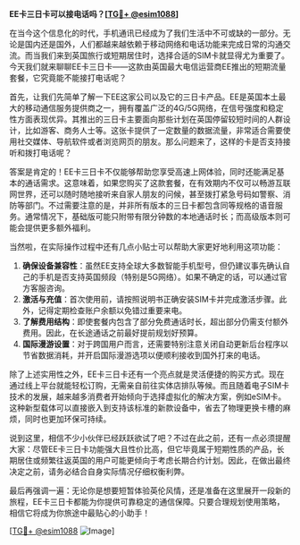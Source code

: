 **EE卡三日卡可以接电话吗？[[TG💪+ @esim1088](https://t.me/s/esim1088)]**

在当今这个信息化的时代，手机通讯已经成为了我们生活中不可或缺的一部分。无论是国内还是国外，人们都越来越依赖于移动网络和电话功能来完成日常的沟通交流。而当我们来到英国旅行或短期居住时，选择合适的SIM卡就显得尤为重要了。今天我们就来聊聊EE卡三日卡——这款由英国最大电信运营商EE推出的短期流量套餐，它究竟能不能接打电话呢？

首先，让我们先简单了解一下EE这家公司以及它的三日卡产品。EE是英国本土最大的移动通信服务提供商之一，拥有覆盖广泛的4G/5G网络，在信号强度和稳定性方面表现优异。其推出的三日卡主要面向那些计划在英国停留较短时间的人群设计，比如游客、商务人士等。这张卡提供了一定数量的数据流量，非常适合需要使用社交媒体、导航软件或者浏览网页的朋友。那么问题来了，这样的卡是否支持接听和拨打电话呢？

答案是肯定的！EE卡三日卡不仅能够帮助您享受高速上网体验，同时还能满足基本的通话需求。这意味着，如果您购买了这款套餐，在有效期内不仅可以畅游互联网世界，还可以随时随地接听来自家人朋友的问候，甚至拨打紧急号码如警察、消防等部门。不过需要注意的是，并非所有版本的三日卡都包含同等规格的语音服务。通常情况下，基础版可能只附带有限分钟数的本地通话时长；而高级版本则可能会提供更多额外福利。

当然啦，在实际操作过程中还有几点小贴士可以帮助大家更好地利用这项功能：

1. **确保设备兼容性**：虽然EE支持全球大多数智能手机型号，但仍建议事先确认自己的手机是否支持英国频段（特别是5G网络）。如果不确定的话，可以通过官方客服咨询。
2. **激活与充值**：首次使用前，请按照说明书正确安装SIM卡并完成激活步骤。此外，记得定期检查账户余额以免错过重要来电。
3. **了解费用结构**：即使套餐内包含了部分免费通话时长，超出部分仍需支付额外费用。因此，在长途通话之前最好提前规划好预算。
4. **国际漫游设置**：对于跨国用户而言，还需要特别注意关闭自动更新后台程序以节省数据消耗，并开启国际漫游选项以便顺利接收到国外打来的电话。

除了上述实用性之外，EE卡三日卡还有一个亮点就是灵活便捷的购买方式。现在通过线上平台就能轻松订购，无需亲自前往实体店排队等候。而且随着电子SIM卡技术的发展，越来越多消费者开始倾向于选择虚拟化的解决方案，例如eSIM卡。这种新型载体可以直接嵌入到支持该标准的新款设备中，省去了物理更换卡槽的麻烦，同时也更加环保可持续。

说到这里，相信不少小伙伴已经跃跃欲试了吧？不过在此之前，还有一点必须提醒大家：尽管EE卡三日卡功能强大且性价比高，但它毕竟属于短期性质的产品，长期居住或频繁往返英国的用户可能更倾向于考虑长期合约计划。因此，在做出最终决定之前，请务必结合自身实际情况仔细权衡利弊。

最后再强调一遍：无论你是想要短暂体验英伦风情，还是准备在这里展开一段新的旅程，EE卡三日卡都能为你提供可靠稳定的通信保障。只要合理规划使用策略，相信它将成为你旅途中最贴心的小助手！

[[TG💪+ @esim1088](https://t.me/s/esim1088) ![Image](https://i.postimg.cc/4NQfJmqS/Snipaste-2025-05-13-00-14-12.png)]